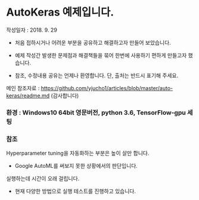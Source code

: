 # AutoKeras 예제입니다.

작성일자 : 2018. 9. 29

- 처음 접하시거나 어려운 부분을 공유하고 해결하고자 만들어 보았습니다.

- 예제 작성간 발생한 문제점과 해결책들을 묶어 한번에 사용하기 편하게 만들고자 했습니다.

- 참조, 수정내용 공유는 언제나 환영합니다. 단, 출처는 반드시 표기해 주세요.

메인 참조자료 : https://github.com/yjucho1/articles/blob/master/auto-keras/readme.md (감사합니다)

### 환경 : Windows10 64bit 영문버전, python 3.6, TensorFlow-gpu 세팅

### 참조

Hyperparameter tuning을 자동화하는 부분은 높이 살만 합니다.
- Google AutoML를 써보지 못한 상황에서의 판단입니다.

실행하는데 시간이 오래 걸립니다.
- 현재 다양한 방법으로 실행 테스트를 진행하고 있습니다.
